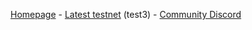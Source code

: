 [Homepage](https://www.gno.land/) - [Latest testnet](https://test3.gno.land) (test3) - [Community Discord](https://discord.gg/tF2X8M6cVj)

